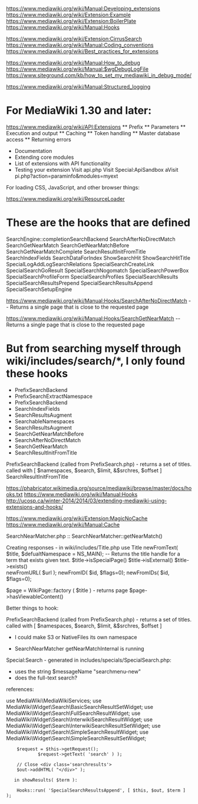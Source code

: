 https://www.mediawiki.org/wiki/Manual:Developing_extensions
https://www.mediawiki.org/wiki/Extension:Example
https://www.mediawiki.org/wiki/Extension:BoilerPlate
https://www.mediawiki.org/wiki/Manual:Hooks

https://www.mediawiki.org/wiki/Extension:CirrusSearch
https://www.mediawiki.org/wiki/Manual:Coding_conventions
https://www.mediawiki.org/wiki/Best_practices_for_extensions

https://www.mediawiki.org/wiki/Manual:How_to_debug
https://www.mediawiki.org/wiki/Manual:$wgDebugLogFile
https://www.siteground.com/kb/how_to_set_my_mediawiki_in_debug_mode/

https://www.mediawiki.org/wiki/Manual:Structured_logging


# For MediaWiki  1.30 and later:
https://www.mediawiki.org/wiki/API:Extensions
** Prefix
** Parameters
** Execution and output
** Caching
** Token handling
** Master database access
** Returning errors
* Documentation
* Extending core modules
* List of extensions with API functionality
* Testing your extension
  Visit api.php
  Visit Special:ApiSandbox
  aVisit pi.php?action=paraminfo&modules=myext 

For loading CSS, JavaScript, and other browser things:

https://www.mediawiki.org/wiki/ResourceLoader

# These are the hooks that are defined
SearchEngine::completionSearchBackend
SearchAfterNoDirectMatch
SearchGetNearMatch
SearchGetNearMatchBefore
SearchGetNearMatchComplete
SearchResultInitFromTitle
SearchIndexFields
SearchDataForIndex
ShowSearchHit
ShowSearchHitTitle
SpecialLogAddLogSearchRelations
SpecialSearchCreateLink
SpecialSearchGoResult
SpecialSearchNogomatch
SpecialSearchPowerBox
SpecialSearchProfileForm
SpecialSearchProfiles
SpecialSearchResults
SpecialSearchResultsPrepend
SpecialSearchResultsAppend
SpecialSearchSetupEngine

https://www.mediawiki.org/wiki/Manual:Hooks/SearchAfterNoDirectMatch
 -- Returns a single page that is close to the requested page

https://www.mediawiki.org/wiki/Manual:Hooks/SearchGetNearMatch
 -- Returns a single page that is close to the requested page

# But from searching myself through wiki/includes/search/*, I only found these hooks
- PrefixSearchBackend
- PrefixSearchExtractNamespace
- PrefixSearchBackend
- SearchIndexFields
- SearchResultsAugment
- SearchableNamespaces
- SearchResultsAugment
- SearchGetNearMatchBefore
- SearchAfterNoDirectMatch
- SearchGetNearMatch
- SearchResultInitFromTitle

PrefixSearchBackend (called from PrefixSearch.php) - returns a set of titles.
called with [ $namespaces, $search, $limit, &$srchres, $offset ]
SearchResultInitFromTitle


https://phabricator.wikimedia.org/source/mediawiki/browse/master/docs/hooks.txt
https://www.mediawiki.org/wiki/Manual:Hooks
http://ucosp.ca/winter-2014/2014/03/extending-mediawiki-using-extensions-and-hooks/

https://www.mediawiki.org/wiki/Extension:MagicNoCache
https://www.mediawiki.org/wiki/Manual:Cache

SearchNearMatcher.php  :: SearchNearMatcher::getNearMatch()

Creating responses - in wiki/includes/Title.php
use Title
newFromText( $title, $defualtNamespace = NS_MAIN); -- Returns the title handle for a term that exists given text.
  $title->isSpecialPage()
  $title->isExternal()
  $title->exists()        
newFromURL( $url );
newFromID( $id, $flags=0);
newFromIDs( $id, $flags=0);

$page = WikiPage::factory ( $title ) - returns page
  $page->hasViewableContent()
  



Better things to hook:

PrefixSearchBackend (called from PrefixSearch.php) - returns a set of titles.
called with [ $namespaces, $search, $limit, &$srchres, $offset ]

- I could make S3 or NativeFiles its own namespace

- SearchNearMatcher getNearMatchInternal is running


Special:Search - generated in includes/specials/SpecialSearch.php:
- uses the string $messageName "searchmenu-new"
- does the full-text search?

references:

use MediaWiki\MediaWikiServices;
use MediaWiki\Widget\Search\BasicSearchResultSetWidget;
use MediaWiki\Widget\Search\FullSearchResultWidget;
use MediaWiki\Widget\Search\InterwikiSearchResultWidget;
use MediaWiki\Widget\Search\InterwikiSearchResultSetWidget;
use MediaWiki\Widget\Search\SimpleSearchResultWidget;
use MediaWiki\Widget\Search\SimpleSearchResultSetWidget;

		$request = $this->getRequest();
                $request->getText( 'search' ) );

		// Close <div class='searchresults'>
		$out->addHTML( "</div>" );

       in showResults( $term ):

		Hooks::run( 'SpecialSearchResultsAppend', [ $this, $out, $term ] );


